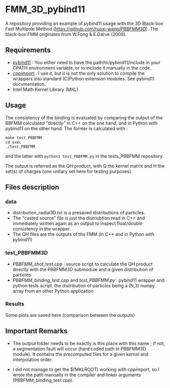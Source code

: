 # FMM_3D_pybind11

A repository providing an example of pybind11 usage with the 3D Black-box Fast Multipole Method (https://github.com/ruoxi-wang/PBBFMM3D).
The black-box FMM originates from W.Fong & E.Darve (2009).

## Requirements

- [pybind11](https://github.com/pybind/pybind11) : You either need to have the path/to/pybind11/include in your CPATH environment variable, or to include it manually in the code.
- [cppimport](https://github.com/tbenthompson/cppimport) : I use it, but it is not the only solution to compile the wrappers into standard (C)Python extension modules. See pybind11 documentation.
- Intel Math Kernel Library (MKL)

## Usage

The consistency of the binding is evaluated by comparing the output of the BBFMM calculated "directly" in C++ on the one hand, and in Python with pybind11 on the other hand. The former is calculated with :

```
make test_PBBFMM
cd exec
./test_PBBFMM
```
and the latter with `python3 test_PBBFMM.py` in the tests_PBBFMM repository.

The output is referred as the QH product, with Q the kernel matrix and H the set(s) of charges (one unitary set here for testing purposes).

## Files description

### data
- distribution_radial3D.txt is a presaved distributions of particles.
- The "casted source" file is just the distriubtion read in C++ and immediately written again as an output to inspect float/double consistency in the wrapper.
-  The QH files are the outputs of the FMM (in C++ and in Python with pybind11)

### test_PBBFMM3D

  - *PBBFMM_shot_test.cpp* : source script to calculate the QH product directly with the PBBFMM3D submodule and a given distribution of particles
  - *PBBFMM_binding_test.cpp* and *test_PBBFMM.py* : pybind11 wrapper and python tests script, the distribution of particles being a (N,3) numpy array from an other Python application
  
### Results

Some plots are saved here (comparison between the outputs)

## Important Remarks

-  The *output* folder needs to be exactly is this place with this name ; if not, a segmentation fault will occur (hard coded path in PBBFMM3D module). It contains the precomputed files for a given kernel and interpolation order.

- I did not manage to get the $(MKLROOT) working with cppimport, so I wrote the path manually in the compiler and linker arguments (PBBFMM_binding_test.cpp).
